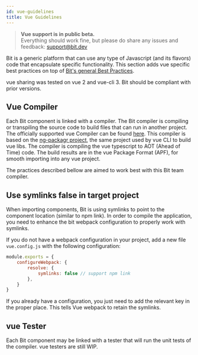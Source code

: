 ```yaml
---
id: vue-guidelines
title: Vue Guidelines
---
```


> **Vue support is in public beta.**  
> Everything should work fine, but please do share any issues and feedback: support@bit.dev

Bit is a generic platform that can use any type of Javascript (and its flavors) code that encapsulate specific functionality. This section adds vue specific best practices on top of [Bit's general Best Practices](/docs/best-practices.html).

vue sharing was tested on vue 2 and vue-cli 3. Bit should be compliant with prior versions.

## Vue Compiler

Each Bit component is linked with a compiler. The Bit compiler is compiling or transpiling the source code to build files that can run in another project.
The officially supported vue Compiler can be found [here](https://bit.dev/bit/envs/compilers/vue). This compiler is based on the [ng-packagr project](https://github.com/ng-packagr/ng-packagr), the same project used by vue CLI to build vue libs. The compiler is compiling the vue typescript to AOT (Ahead of Time) code. The build results are in the vue Package Format (APF), for smooth importing into any vue project.

The practices described bellow are aimed to work best with this Bit team compiler.  

## Use symlinks false in target project

When importing components, Bit is using symlinks to point to the component location (similar to npm link). In order to compile the application, you need to enhance the bit webpack configuration to properly work with symlinks.  

If you do not have a webpack configuration in your project, add a new file `vue.config.js` with the following configuration:  

```js
module.exports = {
    configureWebpack: {
        resolve: {
            symlinks: false // support npm link
        },
    }
}
```

If you already have a configuration, you just need to add the relevant key in the proper place. This tells Vue webpack to retain the symlinks.

## vue Tester

Each Bit component may be linked with a tester that will run the unit tests of the compiler. vue testers are still WIP.  
